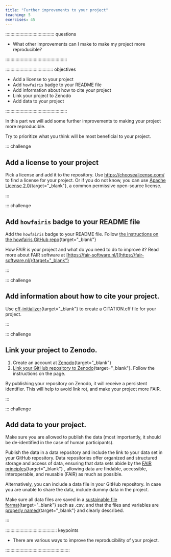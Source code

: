 ```yaml
---
title: "Further improvements to your project"
teaching: 5
exercises: 45
---
```


:::::::::::::::::::::::::::::::::::::: questions 

- What other improvements can I make to make my project more reproducible?

::::::::::::::::::::::::::::::::::::::::::::::::

::::::::::::::::::::::::::::::::::::: objectives

- Add a license to your project
- Add `howfairis` badge to your README file
- Add information about how to cite your project
- Link your project to Zenodo
- Add data to your project

::::::::::::::::::::::::::::::::::::::::::::::::

In this part we will add some further improvements to making your project more reproducible.

Try to prioritize what you think will be most beneficial to your project.

::: challenge
## Add a license to your project
Pick a license and add it to the repository.
Use https://choosealicense.com/ to find a license for your project. 
Or if you do not know, you can use [Apache License 2.0](https://choosealicense.com/licenses/apache-2.0/){target="_blank"}, a common permissive open-source license.

:::

::: challenge
## Add `howfairis` badge to your README file
Add the `howfairis` badge to your README file.
Follow [the instructions on the howfairis GitHub repo](https://github.com/fair-software/howfairis){target="_blank"}

How FAIR is your project and what do you need to do to improve it?
Read more about FAIR software at [https://fair-software.nl/](https://fair-software.nl/){target="_blank"}

:::

::: challenge
## Add information about how to cite your project.

Use [cff-initializer](https://citation-file-format.github.io/cff-initializer-javascript/#/){target="_blank"} to create a CITATION.cff 
file for your project.

:::

::: challenge
## Link your project to Zenodo.

1. Create an account at [Zenodo](https://zenodo.org/){target="_blank"}
2. [Link your GitHub repository to Zenodo](https://zenodo.org/account/settings/github/){target="_blank"}. Follow the instructions on the page.

By publishing your repository on Zenodo, it will receive a persistent identifier. This will help to avoid link rot, and make your project more FAIR.

:::

::: challenge
## Add data to your project.

Make sure you are allowed to publish the data (most importantly, it should be de-identified 
in the case of human participants). 

Publish the data in a data repository and include the link to your data set in your GitHub 
repository. Data repositories offer organized and structured storage and access of data, 
ensuring that data sets abide by the [FAIR principles](https://www.go-fair.org/fair-principles/){target="_blank"}
, allowing data are findable, accessible, interoperable, and reusable (FAIR) as much as 
possible. 

Alternatively, you can include a data file in your GitHub repository. In case you are unable 
to share the data, include dummy data in the project.

Make sure all data files are saved in a 
[sustainable file format](https://dans.knaw.nl/en/file-formats/){target="_blank"} such as .csv, 
and that the files and variables are [properly named](https://doi.org/10.5281/zenodo.7551576){target="_blank"}
and clearly described.


:::


:::::::::::::::::::::::::::::::::::::::: keypoints

- There are various ways to improve the reproducibility of your project.

::::::::::::::::::::::::::::::::::::::::::::::::::
